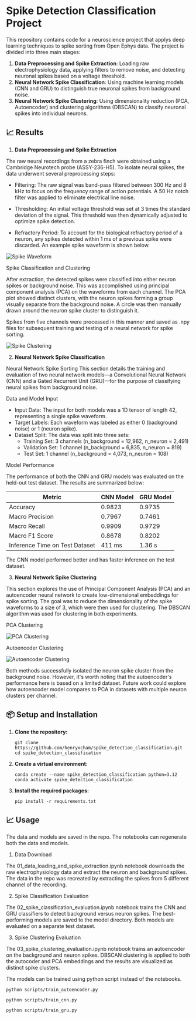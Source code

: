 # Spike Detection Classification Project

This repository contains code for a neuroscience project that applys deep learning techniques to spike sorting from Open Ephys data. The project is divided into three main stages:

1.  **Data Preprocessing and Spike Extraction**: Loading raw electrophysiology data, applying filters to remove noise, and detecting neuronal spikes based on a voltage threshold.
2.  **Neural Network Spike Classification**: Using machine learning models (CNN and GRU) to distinguish true neuronal spikes from background noise.
3.  **Neural Network Spike Clustering**: Using dimensionality reduction (PCA, Autoencoder) and clustering algorithms (DBSCAN) to classify neuronal spikes into individual neurons.

## 📈 Results

1. **Data Preprocessing and Spike Extraction** 

The raw neural recordings from a zebra finch were obtained using a Cambridge Neurotech probe (ASSY-236-H5). To isolate neural spikes, the data underwent several preprocessing steps:

- Filtering: The raw signal was band-pass filtered between 300 Hz and 8 kHz to focus on the frequency range of action potentials. A 50 Hz notch filter was applied to eliminate electrical line noise.

- Thresholding: An initial voltage threshold was set at 3 times the standard deviation of the signal. This threshold was then dynamically adjusted to optimize spike detection.

- Refractory Period: To account for the biological refractory period of a neuron, any spikes detected within 1 ms of a previous spike were discarded. An example spike waveform is shown below.

![Spike Waveform](images/spike_waveform.png)

Spike Classification and Clustering

After extraction, the detected spikes were classified into either neuron spikes or background noise. This was accomplished using principal component analysis (PCA) on the waveforms from each channel. The PCA plot showed distinct clusters, with the neuron spikes forming a group visually separate from the background noise. A circle was then manually drawn around the neuron spike cluster to distinguish it.

Spikes from five channels were processed in this manner and saved as .npy files for subsequent training and testing of a neural network for spike sorting.

![Spike Clustering](images/manual_clustering.png)

2. **Neural Network Spike Classification**

Neural Network Spike Sorting
This section details the training and evaluation of two neural network models—a Convolutional Neural Network (CNN) and a Gated Recurrent Unit (GRU)—for the purpose of classifying neural spikes from background noise.

Data and Model Input

- Input Data: The input for both models was a 1D tensor of length 42, representing a single spike waveform.
- Target Labels: Each waveform was labeled as either 0 (background noise) or 1 (neuron spike).
- Dataset Split: The data was split into three sets:
  - Training Set: 3 channels (n_background = 12,962, n_neuron = 2,491)
  - Validation Set: 1 channel (n_background = 6,835, n_neuron = 819)
  - Test Set: 1 channel (n_background = 4,073, n_neuron = 108)

Model Performance

The performance of both the CNN and GRU models was evaluated on the held-out test dataset. The results are summarized below:

Metric | CNN Model | GRU Model
--- | --- | ---
Accuracy | 0.9823 | 0.9735
Macro Precision | 0.7967 | 0.7461
Macro Recall | 0.9909 | 0.9729
Macro F1 Score | 0.8678 | 0.8202
Inference Time on Test Dataset | 411 ms | 1.36 s

The CNN model performed better and has faster inference on the test dataset.

3. **Neural Network Spike Clustering**

This section explores the use of Principal Component Analysis (PCA) and an autoencoder neural network to create low-dimensional embeddings for spike sorting. The goal was to reduce the dimensionality of the spike waveforms to a size of 3, which were then used for clustering. The DBSCAN algorithm was used for clustering in both experiments.

PCA Clustering

![PCA Clustering](/images/pca_clustering.png)

Autoencoder Clustering

![Autoencoder Clustering](/images/autoencoder_clustering.png)

Both methods successfully isolated the neuron spike cluster from the background noise. However, it's worth noting that the autoencoder's performance here is based on a limited dataset. Future work could explore how autoencoder model compares to PCA in datasets with multiple neuron clusters per channel.

## 📦 Setup and Installation

1.  **Clone the repository:**
    ```
    git clone https://github.com/henryxcham/spike_detection_classification.git
    cd spike_detection_classification
    ```
2.  **Create a virtual environment:**
    ```
    conda create --name spike_detection_classification python=3.12
    conda activate spike_detection_classification
    ```
3.  **Install the required packages:**
    ```
    pip install -r requirements.txt
    ```

## 📈 Usage

The data and models are saved in the repo. The notebooks can regenerate both the data and models.

1. Data Download

 The 01_data_loading_and_spike_extraction.ipynb notebook downloads the raw electrophysiology data and extract the neuron and background spikes. The data in the repo was recreated by extracting the spikes from 5 different channel of the recording.

2. Spike Classification Evaluation

 The 02_spike_classification_evaluation.ipynb notebook trains the CNN and GRU classifiers to detect background versus neuron spikes. The best-performing models are saved to the model directory. Both models are evaluated on a separate test dataset.

3. Spike Clustering Evaluation

 The 03_spike_clustering_evaluation.ipynb notebook trains an autoencoder on the background and neuron spikes. DBSCAN clustering is applied to both the autocoder and PCA embeddings and the results are visualized as distinct spike clusters.

 The models can be trained using python script instead of the notebooks.

 `python scripts/train_autoencoder.py`

 `python scripts/train_cnn.py`

 `python scripts/train_gru.py`

